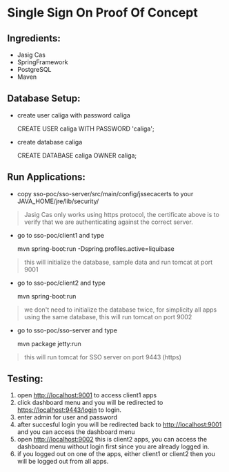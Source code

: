 Single Sign On Proof Of Concept
===============================

Ingredients:
-----------
* Jasig Cas
* SpringFramework
* PostgreSQL
* Maven

Database Setup:
---------------
* create user caliga with password caliga

	CREATE USER caliga WITH PASSWORD 'caliga';

* create database caliga

	CREATE DATABASE caliga OWNER caliga;
	
Run Applications:
-----------------
* copy sso-poc/sso-server/src/main/config/jssecacerts to your JAVA_HOME/jre/lib/security/

> Jasig Cas only works using https protocol, the certificate above is to verify that we are authenticating against the correct server. 

* go to sso-poc/client1 and type

	mvn spring-boot:run -Dspring.profiles.active=liquibase
	
> this will initialize the database, sample data and run tomcat at port 9001

* go to sso-poc/client2 and type

	mvn spring-boot:run
	
> we don't need to initialize the database twice, for simplicity all apps using the same database, this will run tomcat on port 9002

* go to sso-poc/sso-server and type

	mvn package jetty:run
	
> this will run tomcat for SSO server on port 9443 (https)

Testing:
--------
1. open [http://localhost:9001](http://localhost:9001) to access client1 apps
2. click dashboard menu and you will be redirected to [https://localhost:9443/login](https://localhost:9443/login) to login.
3. enter admin for user and password
4. after succesful login you will be redirected back to [http://localhost:9001](http://localhost:9001) and you can access the dashboard menu
5. open [http://localhost:9002](http://localhost:9002) this is client2 apps, you can access the dashboard menu without login first since you are already logged in.
6. if you logged out on one of the apps, either client1 or client2 then you will be logged out from all apps.
 